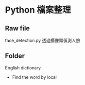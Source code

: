 # Python 檔案整理
## Raw file
face_detection.py 透過攝像頭偵測人臉
## Folder
English dictionary
* Find the word by local
